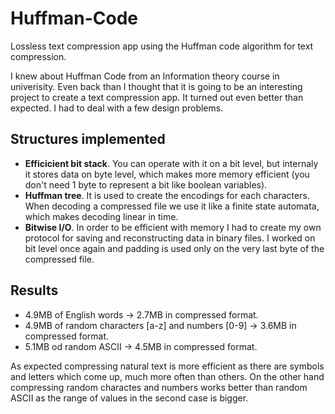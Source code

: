 # Huffman-Code

Lossless text compression app using the Huffman code algorithm for text compression. 

I knew about Huffman Code from an Information theory course in univerisity. Even back than I thought that it is going to be an interesting project to create a text compression app. It turned out even better than expected. I had to deal with a few design problems.

## Structures implemented
* **Efficicient bit stack**. You can operate with it on a bit level, but internaly it stores data on byte level, which makes more memory efficient (you don't need 1 byte to represent a bit like boolean variables).
* **Huffman tree**. It is used to create the encodings for each characters. When decoding a compressed file we use it like a finite state automata, which makes decoding linear in time.
* **Bitwise I/O**. In order to be efficient with memory I had to create my own protocol for saving and reconstructing data in binary files. I worked on bit level once again and padding is used only on the very last byte of the compressed file.

## Results
* 4.9MB of English words -> 2.7MB in compressed format.
* 4.9MB of random characters [a-z] and numbers [0-9] -> 3.6MB in compressed format.
* 5.1MB od random ASCII -> 4.5MB in compressed format.

As expected compressing natural text is more efficient as there are symbols and letters which come up, much more often than others. On the other hand compressing random charactes and numbers works better than random ASCII as the range of values in the second case is bigger. 